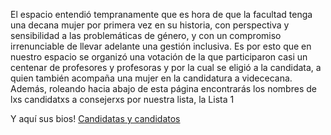 El espacio entendió tempranamente que es hora de que la facultad tenga una decana mujer por primera vez en su historia, con perspectiva y sensibilidad a las problemáticas de género, y con un compromiso irrenunciable de llevar adelante una gestión inclusiva. Es por esto que en nuestro espacio se organizó una votación de la que participaron casi un centenar de profesores y profesoras y por la cual se eligió a la candidata, a quien también acompaña una mujer en la candidatura a vidececana.  
Además, roleando hacia abajo de esta página encontrarás los nombres de lxs candidatxs a consejerxs por nuestra lista, la Lista 1

Y aquí sus bios! [Candidatas y candidatos]

[Candidatas y candidatos]: shorturl.at/ilqNZ
